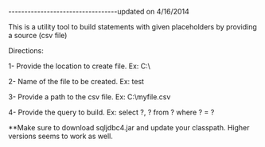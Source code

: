 ----------------------------------updated on 4/16/2014

This is a utility tool to build statements with given placeholders by providing a source (csv file)

Directions:

1- Provide the location to create file. Ex: C:\\

2- Name of the file to be created. Ex: test

3- Provide a path to the csv file. Ex: C:\\myfile.csv

4- Provide the query to build. Ex: select ?, ? from ? where ? = ?

**Make sure to download sqljdbc4.jar and update your classpath. Higher versions seems to work as well.

